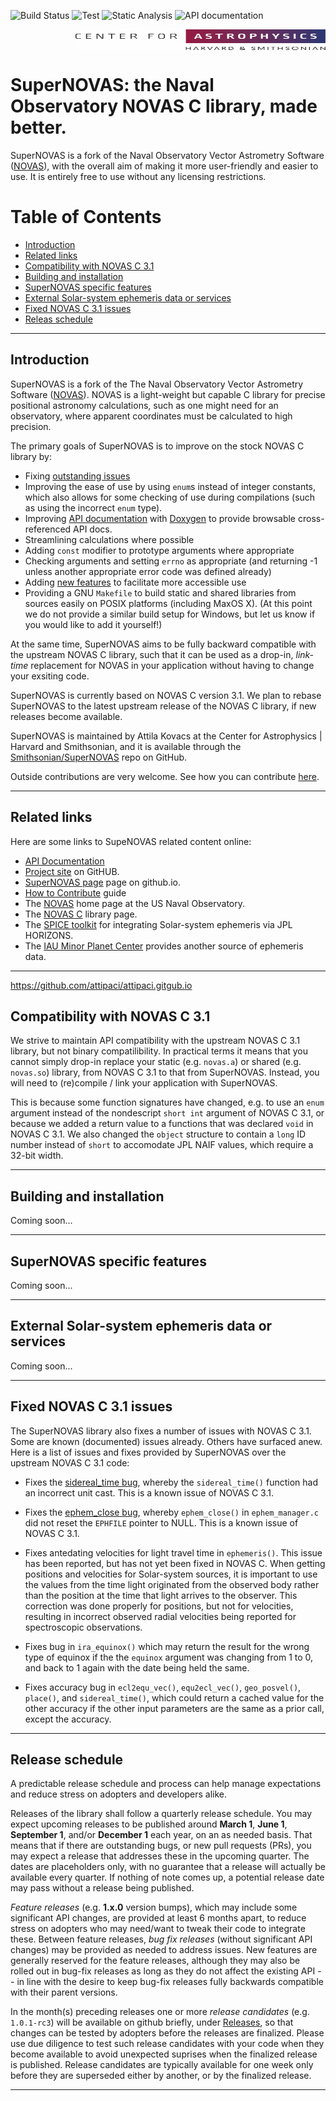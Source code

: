 ![Build Status](https://github.com/Smithsonian/SuperNOVAS/actions/workflows/build.yml/badge.svg)
![Test](https://github.com/Smithsonian/SuperNOVAS/actions/workflows/test.yml/badge.svg)
![Static Analysis](https://github.com/Smithsonian/SuperNOVAS/actions/workflows/test.yml/badge.svg)
![API documentation](https://github.com/Smithsonian/SuperNOVAS/actions/workflows/test.yml/badge.svg)


<img src="resources/CfA-logo.png" alt="CfA logo" width="400" height="33" align="right"><br clear="all">


# SuperNOVAS: the Naval Observatory NOVAS C library, made better.

SuperNOVAS is a fork of the Naval Observatory Vector Astrometry Software 
([NOVAS](https://aa.usno.navy.mil/software/novas_info)), with the overall aim of making it more user-friendly and
easier to use. It is entirely free to use without any licensing restrictions. 


# Table of Contents

 - [Introduction](#introduction)
 - [Related links](#related-links)
 - [Compatibility with NOVAS C 3.1](#compatibility)
 - [Building and installation](#installation)
 - [SuperNOVAS specific features](#supernovas-features)
 - [External Solar-system ephemeris data or services](#solarsystem)
 - [Fixed NOVAS C 3.1 issues](#fixed-issues)
 - [Releas schedule](#release-schedule)


-----------------------------------------------------------------------------

<a name="introduction"></a>
## Introduction

SuperNOVAS is a fork of the The Naval Observatory Vector Astrometry Software 
([NOVAS](https://aa.usno.navy.mil/software/novas_info)). NOVAS is a light-weight but capable C library for precise 
positional astronomy calculations, such as one might need for an observatory, where apparent coordinates must be 
calculated to high precision. 

The primary goals of SuperNOVAS is to improve on the stock NOVAS C library by:

 - Fixing [outstanding issues](#fixed-issues)
 - Improving the ease of use by using `enum`s instead of integer constants, which also allows for some checking
   of use during compilations (such as using the incorrect `enum` type).
 - Improving [API documentation](https://smithsonian.github.io/supernovas.github.io/apidoc/html/) with 
   [Doxygen](https://www.doxygen.nl/) to provide browsable cross-referenced API docs. 
 - Streamlining calculations where possible
 - Adding `const` modifier to prototype arguments where appropriate
 - Checking arguments and setting `errno` as appropriate (and returning -1 unless another appropriate error code was 
   defined already) 
 - Adding [new features](#supernovas-features) to facilitate more accessible use
 - Providing a GNU `Makefile` to build static and shared libraries from sources easily on POSIX platforms
   (including MaxOS X). (At this point we do not provide a similar build setup for Windows, but let us know if
   you would like to add it yourself!)
 
At the same time, SuperNOVAS aims to be fully backward compatible with the upstream NOVAS C library, such that it can 
be used as a drop-in, _link-time_ replacement for NOVAS in your application without having to change your exsiting 
code.
 
SuperNOVAS is currently based on NOVAS C version 3.1. We plan to rebase SuperNOVAS to the latest upstream release of 
the NOVAS C library, if new releases become available.
 
SuperNOVAS is maintained by Attila Kovacs at the Center for Astrophysics \| Harvard and Smithsonian, and it is 
available through the [Smithsonian/SuperNOVAS](https://github.com/Smithsonian/SuperNOVAS) repo on GitHub.

Outside contributions are very welcome. See how you can contribute 
[here](https://github.com/Smithsonian/SuperNOVAS/CONTRIBUTING.md).


-----------------------------------------------------------------------------

<a name="related-links"></a>
## Related links

Here are some links to SupeNOVAS related content online:

 - [API Documentation](https://smithsonian.github.io/supernovas.github.io/apidoc/html/)
 - [Project site](https://github.com/Smithsonian/SuperNOVAS/) on GitHUB. 
 - [SuperNOVAS page](https://smithsonian.github.io/supernovas.github.io) page on github.io. 
 - [How to Contribute](https://github.com/Smithsonian/SuperNOVAS/CONTRIBUTING.md) guide
 - The [NOVAS](https://aa.usno.navy.mil/software/novas_info) home page at the US Naval Observatory.
 - The [NOVAS C](https://aa.usno.navy.mil/software/novasc_intro) library page. 
 - The [SPICE toolkit](https://naif.jpl.nasa.gov/naif/toolkit.html) for integrating Solar-system ephemeris
   via JPL HORIZONS.
 - The [IAU Minor Planet Center](https://www.minorplanetcenter.net/iau/mpc.html) provides another source
   of ephemeris data.

-----------------------------------------------------------------------------
https://github.com/attipaci/attipaci.gitgub.io
<a name="compatibility"></a>
## Compatibility with NOVAS C 3.1

We strive to maintain API compatibility with the upstream NOVAS C 3.1 library, but not binary compatilibility. In 
practical terms it means that you cannot simply drop-in replace your static (e.g. `novas.a`) or shared (e.g. 
`novas.so`) library, from NOVAS C 3.1 to that from SuperNOVAS. Instead, you will need to (re)compile / link your 
application with SuperNOVAS. 

This is because some function signatures have changed, e.g. to use an `enum` argument instead of the nondescript 
`short int` argument of NOVAS C 3.1, or because we added a return value to a functions that was declared `void` 
in NOVAS C 3.1. We also changed the `object` structure to contain a `long` ID number instead of  `short` to 
accomodate JPL NAIF values, which require a 32-bit width. 



-----------------------------------------------------------------------------

<a name="installation"></a>
## Building and installation

Coming soon...



-----------------------------------------------------------------------------

<a name="supernovas-features"></a>
## SuperNOVAS specific features

Coming soon...



-----------------------------------------------------------------------------

<a name="solarsystem"></a>
## External Solar-system ephemeris data or services

Coming soon...

-----------------------------------------------------------------------------

<a name="fixed-issues"></a>
## Fixed NOVAS C 3.1 issues

The SuperNOVAS library also fixes a number of issues with NOVAS C 3.1. Some are known (documented) issues already. 
Others have surfaced anew. Here is a list of issues and fixes provided by SuperNOVAS over the upstream NOVAS C 3.1
code:

 - Fixes the [sidereal_time bug](https://aa.usno.navy.mil/software/novas_faq), whereby the `sidereal_time()` 
   function had an incorrect unit cast. This is a known issue of NOVAS C 3.1.
   
 - Fixes the [ephem_close bug](https://aa.usno.navy.mil/software/novas_faq), whereby `ephem_close()` in 
   `ephem_manager.c` did not reset the `EPHFILE` pointer to NULL. This is a known issue of NOVAS C 3.1.
   
 - Fixes antedating velocities for light travel time in `ephemeris()`. This issue has been reported, but has not
   yet been fixed in NOVAS C. When getting positions and velocities for Solar-system sources, it is important
   to use the values from the time light originated from the observed body rather than the position at the time
   that light arrives to the observer. This correction was done properly for positions, but not for velocities,
   resulting in incorrect observed radial velocities being reported for spectroscopic observations. 
   
 - Fixes bug in `ira_equinox()` which may return the result for the wrong type of equinox if the the `equinox` 
   argument was changing from 1 to 0, and back to 1 again with the date being held the same.
   
 - Fixes accuracy bug in `ecl2equ_vec()`, `equ2ecl_vec()`, `geo_posvel()`, `place()`, and `sidereal_time()`, which 
   could return a cached value for the other accuracy if the other input parameters are the same as a prior call, 
   except the accuracy. 
   

-----------------------------------------------------------------------------

<a name="release-schedule"></a>
## Release schedule

A predictable release schedule and process can help manage expectations and reduce stress on adopters and developers 
alike.

Releases of the library shall follow a quarterly release schedule. You may expect upcoming releases 
to be published around __March 1__, __June 1__, __September 1__, and/or __December 1__ each year, on an as needed
basis. That means that if there are outstanding bugs, or new pull requests (PRs), you may expect a release that 
addresses these in the upcoming quarter. The dates are placeholders only, with no guarantee that a release will 
actually be available every quarter. If nothing of note comes up, a potential release date may pass without a release 
being published.

_Feature releases_ (e.g. __1.x.0__ version bumps), which may include some significant API changes, are provided at 
least 6 months apart, to reduce stress on adopters who may need/want to tweak their code to integrate these. Between 
feature releases, _bug fix releases_ (without significant API changes) may be provided as needed to address issues. 
New features are generally reserved for the feature releases, although they may also be rolled out in bug-fix releases 
as long as they do not affect the existing API -- in line with the desire to keep bug-fix releases fully backwards 
compatible with their parent versions.

In the month(s) preceding releases one or more _release candidates_ (e.g. `1.0.1-rc3`) will be available on github
briefly, under [Releases](https://github.com/Smithsonian/SuperNOVAS/releases), so that changes can be tested by 
adopters before the releases are finalized. Please use due diligence to test such release candidates with your code 
when they become available to avoid unexpected suprises when the finalized release is published. Release candidates 
are typically available for one week only before they are superseded either by another, or by the finalized release.


-----------------------------------------------------------------------------
